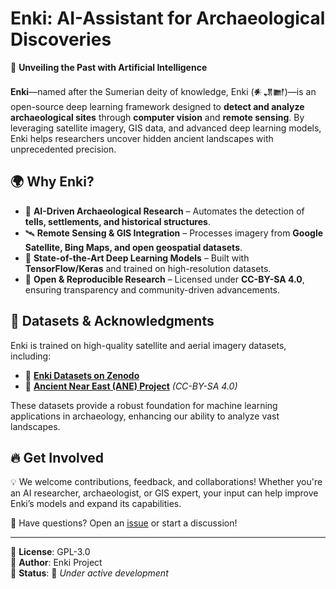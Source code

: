# **Enki: AI-Assistant for Archaeological Discoveries**  

🚀 **Unveiling the Past with Artificial Intelligence**  

**Enki**—named after the Sumerian deity of knowledge, Enki (𒀭𒂗𒆤)—is an open-source deep learning framework designed to **detect and analyze archaeological sites** through **computer vision** and **remote sensing**. By leveraging satellite imagery, GIS data, and advanced deep learning models, Enki helps researchers uncover hidden ancient landscapes with unprecedented precision.

## 🌍 **Why Enki?**  
- 🏺 **AI-Driven Archaeological Research** – Automates the detection of **tells, settlements, and historical structures**.  
- 🛰 **Remote Sensing & GIS Integration** – Processes imagery from **Google Satellite, Bing Maps, and open geospatial datasets**.  
- 🧠 **State-of-the-Art Deep Learning Models** – Built with **TensorFlow/Keras** and trained on high-resolution datasets.  
- 📖 **Open & Reproducible Research** – Licensed under **CC-BY-SA 4.0**, ensuring transparency and community-driven advancements.

## 📂 **Datasets & Acknowledgments**  
Enki is trained on high-quality satellite and aerial imagery datasets, including:  
- 🔗 **[Enki Datasets on Zenodo](https://zenodo.org/records/XXXXX)**  
- 🏺 **[Ancient Near East (ANE) Project](https://zenodo.org/records/6384045)** *(CC-BY-SA 4.0)*  

These datasets provide a robust foundation for machine learning applications in archaeology, enhancing our ability to analyze vast landscapes.

## 🔥 **Get Involved**  
💡 We welcome contributions, feedback, and collaborations! Whether you're an AI researcher, archaeologist, or GIS expert, your input can help improve Enki’s models and expand its capabilities.

📩 Have questions? Open an [issue](https://github.com/archeorosati/enki/issues) or start a discussion!

---
📌 **License**: GPL-3.0  
📌 **Author**: Enki Project  
📌 **Status**: 🚧 *Under active development*
